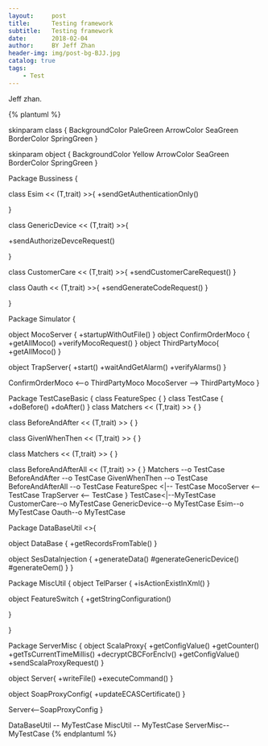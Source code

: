 ```yaml
---
layout:     post
title:      Testing framework 
subtitle:   Testing framework 
date:       2018-02-04
author:     BY Jeff Zhan
header-img: img/post-bg-BJJ.jpg
catalog: true
tags:
    - Test
---
```

Jeff zhan.

{% plantuml %}

skinparam class {
	BackgroundColor PaleGreen
	ArrowColor SeaGreen
	BorderColor SpringGreen
}

skinparam object {
	BackgroundColor Yellow
	ArrowColor SeaGreen
	BorderColor SpringGreen
}

Package Bussiness {

class Esim  << (T,trait) >>{
+sendGetAuthenticationOnly()

}

class GenericDevice << (T,trait) >>{

 +sendAuthorizeDevceRequest()

}

class CustomerCare << (T,trait) >>{
  +sendCustomerCareRequest()
}

class Oauth << (T,trait) >>{
  +sendGenerateCodeRequest()
}

}




Package Simulator {

object MocoServer {
+startupWithOutFile()
}
 object ConfirmOrderMoco {
  +getAllMoco()
  +verifyMocoRequest()
 }
 object ThirdPartyMoco{
   +getAllMoco()
  }

  object TrapServer{
   +start()
   +waitAndGetAlarm()
   +verifyAlarms()
  }

  ConfirmOrderMoco <--o ThirdPartyMoco
  MocoServer --> ThirdPartyMoco
}

Package TestCaseBasic {
class FeatureSpec {
}
class TestCase {
+doBefore()
+doAfter()
}
class Matchers << (T,trait) >> {
}

class BeforeAndAfter << (T,trait) >> {
}

class GivenWhenThen << (T,trait) >> {
}

class Matchers << (T,trait) >> {
}

class BeforeAndAfterAll << (T,trait) >> {
}
Matchers --o TestCase
BeforeAndAfter --o TestCase
GivenWhenThen --o TestCase
BeforeAndAfterAll --o TestCase
FeatureSpec <|-- TestCase
MocoServer <-- TestCase
TrapServer <-- TestCase
}
TestCase<|--MyTestCase
CustomerCare--o MyTestCase
GenericDevice--o MyTestCase
Esim--o MyTestCase
Oauth--o MyTestCase

Package DataBaseUtil <<Database>>{

object DataBase {
+getRecordsFromTable()
}



object SesDataInjection {
+generateData()
#generateGenericDevice()
#generateOem()
}
}

Package MiscUtil {
  object TelParser {
  +isActionExistInXml()
  }


  object FeatureSwitch {
    +getStringConfiguration()

  }

}

Package ServerMisc {
  object ScalaProxy{
  +getConfigValue()
  +getCounter()
  +getTsCurrentTimeMillis()
  +decryptCBCForEncIv()
  +getConfigValue()
  +sendScalaProxyRequest()
  }

  object Server{
  +writeFile()
  +executeCommand()
  }



  object SoapProxyConfig{
  +updateECASCertificate()
  }

  Server<--SoapProxyConfig
}

DataBaseUtil -- MyTestCase
MiscUtil  -- MyTestCase
ServerMisc-- MyTestCase
{% endplantuml %}
